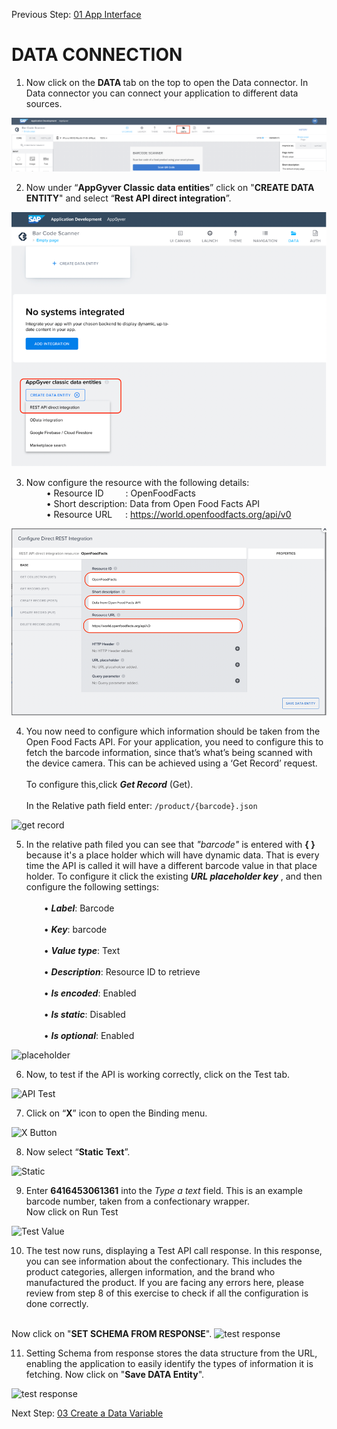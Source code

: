  Previous Step: <a href="https://github.com/KanishkaRaghuraman/Bar-Code-Scanner-App/blob/main/01%20App%20Interface/README.md"> 01 App Interface</a>
 
 # DATA CONNECTION
 
  1. Now click on the <b> DATA </b> tab on the top to open the Data connector. In Data connector you can connect your application to different data sources.
  <img src="https://github.com/KanishkaRaghuraman/Bar-Code-Scanner-App/blob/main/02%20Data%20Conenction/images/1%20Data%20tab.png" alt="Data tab">
  
  2. Now under “<b>AppGyver Classic data entities</b>” click on "<b>CREATE DATA ENTITY</b>" and select “<b>Rest API direct integration</b>”.
  <img src="https://github.com/KanishkaRaghuraman/Bar-Code-Scanner-App/blob/main/02%20Data%20Conenction/images/2%20Data%20entity.png" alt="data entities">
  
  3. Now configure the resource with the following details:<br>
        &emsp; &emsp;•	Resource ID&emsp;&emsp;&ensp;: OpenFoodFacts<br>
        &emsp; &emsp;•	Short description: Data from Open Food Facts API<br>
        &emsp;&emsp; •	Resource URL&emsp;&ensp;: https://world.openfoodfacts.org/api/v0<br>

<img src="https://github.com/KanishkaRaghuraman/Bar-Code-Scanner-App/blob/main/02%20Data%20Conenction/images/3%20API%20Config.png" alt="API config"> 

4. You now need to configure which information should be taken from the Open Food Facts API. For your application, you need to configure this to fetch the barcode information, since that’s what’s being scanned with the device camera. This can be achieved using a ‘Get Record’ request.
<br><br>To configure this,click <b><i>Get Record</b></i> (Get).<br><br>
In the Relative path field enter:
``` /product/{barcode}.json ```

<img src="https://github.com/KanishkaRaghuraman/Bar-Code-Scanner-App/blob/main/02%20Data%20Conenction/images/4%20Get%20record.png" alt="get record"> 

5. In the relative path filed you can see that <i>"barcode"</i> is entered with <b>{ }</b> because it's a place holder which will have dynamic data. That is every time the API is called it will have a different barcode value in that place holder. To configure it click the existing <b><i>URL placeholder key</b></i> , and then configure the following settings:<br><br>
&emsp;&emsp;•	<b><i>Label</b></i>: Barcode<br><br>
&emsp;&emsp;•	<b><i>Key</b></i>: barcode<br><br>
&emsp;&emsp;•	<b><i>Value type</b></i>: Text<br><br>
&emsp;&emsp;•	<b><i>Description</b></i>: Resource ID to retrieve<br><br>
&emsp;&emsp;•	<b><i>Is encoded</b></i>: Enabled<br><br>
&emsp;&emsp;•	<b><i>Is static</b></i>: Disabled<br><br>
&emsp;&emsp;•	<b><i>Is optional</b></i>: Enabled<br>
<img src="https://github.com/KanishkaRaghuraman/Bar-Code-Scanner-App/blob/main/02%20Data%20Conenction/images/6%20placeholder.png" alt="placeholder">

6. Now, to test if the API is working correctly, click on the Test tab.
<img src="https://github.com/KanishkaRaghuraman/Bar-Code-Scanner-App/blob/main/02%20Data%20Conenction/images/API%20Test.png" alt="API Test">

7. Click on “<b>X</b>” icon to open the Binding menu.
<img src="https://github.com/KanishkaRaghuraman/Bar-Code-Scanner-App/blob/main/02%20Data%20Conenction/images/X%20button.png?raw=true" alt="X Button">

8. Now select “<b>Static Text</b>”.
<img src="https://github.com/KanishkaRaghuraman/Bar-Code-Scanner-App/blob/main/02%20Data%20Conenction/images/8%20text%20type.png" alt="Static">

9. Enter <b>6416453061361</b> into the <i>Type a text</i> field. This is an example barcode number, taken from a confectionary wrapper.<br>
Now click on Run Test
<img src="https://github.com/KanishkaRaghuraman/Bar-Code-Scanner-App/blob/main/02%20Data%20Conenction/images/8%20Test%20value.png" alt="Test Value">

10. The test now runs, displaying a Test API call response. In this response, you can see information about the confectionary. This includes the product categories, allergen information, and the brand who manufactured the product. If you are facing any errors here, please review from step 8 of this exercise to check if all the configuration is done correctly.<br><br>

Now click on "<b>SET SCHEMA FROM RESPONSE</b>".
<img src="https://github.com/KanishkaRaghuraman/Bar-Code-Scanner-App/blob/main/02%20Data%20Conenction/images/9%20schema.png" alt="test response">

11. Setting Schema from response stores the data structure from the URL, enabling the application to easily identify the types of information it is fetching.
Now click on "<b>Save DATA Entity</b>".
<img src="https://github.com/KanishkaRaghuraman/Bar-Code-Scanner-App/blob/main/02%20Data%20Conenction/images/10%20Save%20data%20entity.png" alt="test response">



Next Step: <a href="https://github.com/KanishkaRaghuraman/Bar-Code-Scanner-App/blob/main/03%20Create%20a%20Data%20Variable/readme.md"> 03 Create a Data Variable</a>
 



  
